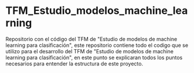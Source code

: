 # TFM_Estudio_modelos_machine_learning
Repositorio con el código del TFM de "Estudio de modelos de machine learning  para clasificación", este repositorio contiene todo el codigo que se utilizo para el desarrollo del TFM de "Estudio de modelos de machine learning para clasificación", en este punto se explicaran todos los puntos necesarios para entender la estructura de este proyecto.
